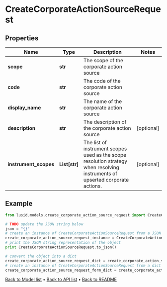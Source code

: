 # CreateCorporateActionSourceRequest


## Properties
Name | Type | Description | Notes
------------ | ------------- | ------------- | -------------
**scope** | **str** | The scope of the corporate action source | 
**code** | **str** | The code of the corporate action source | 
**display_name** | **str** | The name of the corporate action source | 
**description** | **str** | The description of the corporate action source | [optional] 
**instrument_scopes** | **List[str]** | The list of instrument scopes used as the scope resolution strategy when resolving instruments of upserted corporate actions. | [optional] 

## Example

```python
from lusid.models.create_corporate_action_source_request import CreateCorporateActionSourceRequest

# TODO update the JSON string below
json = "{}"
# create an instance of CreateCorporateActionSourceRequest from a JSON string
create_corporate_action_source_request_instance = CreateCorporateActionSourceRequest.from_json(json)
# print the JSON string representation of the object
print CreateCorporateActionSourceRequest.to_json()

# convert the object into a dict
create_corporate_action_source_request_dict = create_corporate_action_source_request_instance.to_dict()
# create an instance of CreateCorporateActionSourceRequest from a dict
create_corporate_action_source_request_form_dict = create_corporate_action_source_request.from_dict(create_corporate_action_source_request_dict)
```
[Back to Model list](../README.md#documentation-for-models) &#8226; [Back to API list](../README.md#documentation-for-api-endpoints) &#8226; [Back to README](../README.md)


